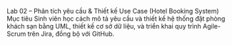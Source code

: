 Lab 02 – Phân tích yêu cầu & Thiết kế Use Case (Hotel Booking System)
Mục tiêu
Sinh viên học cách mô tả yêu cầu và thiết kế hệ thống đặt phòng khách sạn bằng UML,
thiết kế cơ sở dữ liệu, và triển khai quy trình Agile-Scrum trên Jira, đồng bộ với GitHub.


